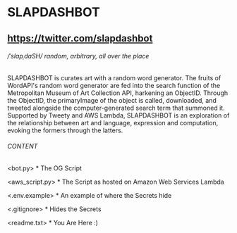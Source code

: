 # SLAPDASHBOT

## https://twitter.com/slapdashbot

###### /ˈslapˌdaSH/ random, arbitrary, all over the place

SLAPDASHBOT is curates art with a random word generator. The fruits of WordAPI's random word generator are fed into the search function of the Metropolitan Museum of Art Collection API, harkening an ObjectID. Through the ObjectID, the primaryImage of the object is called, downloaded, and tweeted alongside the computer-generated search term that summoned it. Supported by Tweety and AWS Lambda, SLAPDASHBOT is an exploration of the relationship between art and language, expression and computation, evoking the formers through the latters.

###### CONTENT

<bot.py> * The OG Script

<aws_script.py> * The Script as hosted on Amazon Web Services Lambda 

<.env.example> * An example of where the Secrets hide

<.gitignore> * Hides the Secrets

<readme.txt> * You Are Here :)



